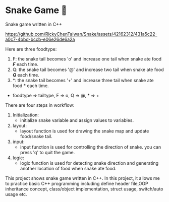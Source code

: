 
# Snake Game	:snake:
Snake game written in C++

https://github.com/RickyChenTaiwan/Snake/assets/42162312/431a5c22-a0c7-4bbd-bccb-e06e26de6a2a

Here are three foodtype:
1. F: the snake tail becomes 'o' and increase one tail when snake ate food ***F*** each time.
2. Q: the snake tail becomes '@' and increase two tail when snake ate food ***Q*** each time.
3. *: the snake tail becomes '+' and increase three tail when snake ate food * each time.
* foodtype => tailtype, F => o, Q => @, * => +

There are four steps in workflow:
1. Initialization:
   * initialize snake variable and assign values to variables. 
2. layout:
   * layout function is used for drawing the snake map and update food/snake tail.
4. input:
   * input function is used for controlling the direction of snake. you can press 'q' to quit the game.
6. logic:
   * logic function is used for detecting snake direction and generating another location of food when snake ate food.


This project shows snake game written in C++. In this project, it allows me to practice basic C++ programming including define header file,OOP inheritance concept, class/object implementation, struct usage, switch/auto usage etc.
